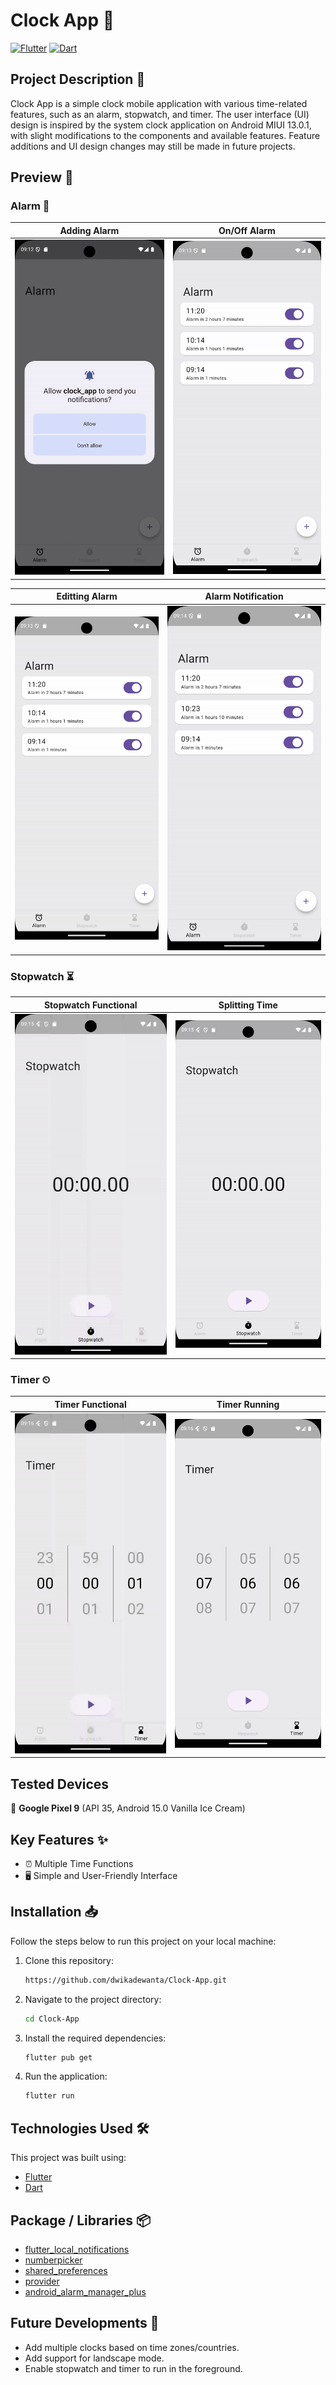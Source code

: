  # Clock App 🚀

[![Flutter](https://img.shields.io/badge/Flutter-Framework-blue)](https://flutter.dev/)
[![Dart](https://img.shields.io/badge/Dart-Language-blue)](https://dart.dev/)

## Project Description 📜
Clock App is a simple clock mobile application with various time-related features, such as an alarm, stopwatch, and timer. The user interface (UI) design is inspired by the system clock application on Android MIUI 13.0.1, with slight modifications to the components and available features. Feature additions and UI design changes may still be made in future projects.

## Preview 📱
### Alarm 🔔
| Adding Alarm | On/Off Alarm |
|-----------------|-----------------|
| ![alarm_preview1](https://github.com/dwikadewanta/Clock-App/blob/master/assets/alarm1.gif) | ![alarm_preview2](https://github.com/dwikadewanta/Clock-App/blob/master/assets/alarm2.gif) | 

| Editting Alarm | Alarm Notification |
|-----------------|-----------------|
| ![alarm_preview3](https://github.com/dwikadewanta/Clock-App/blob/master/assets/alarm3.gif) | ![alarm_preview4](https://github.com/dwikadewanta/Clock-App/blob/master/assets/alarm4.gif) | 

### Stopwatch ⏳
| Stopwatch Functional | Splitting Time |
|-----------------|-----------------|
| ![stopwatch_preview1](https://github.com/dwikadewanta/Clock-App/blob/master/assets/stopwatch1.gif) | ![stopwatch_preview2](https://github.com/dwikadewanta/Clock-App/blob/master/assets/stopwatch2.gif) |

### Timer ⏲
| Timer Functional | Timer Running |
|-----------------|-----------------|
| ![timer_preview1](https://github.com/dwikadewanta/Clock-App/blob/master/assets/timer1.gif) | ![timer_preview2](https://github.com/dwikadewanta/Clock-App/blob/master/assets/timer2.gif) |

## Tested Devices
📱 **Google Pixel 9** (API 35, Android 15.0 Vanilla Ice Cream)

## Key Features ✨
- ⏰ Multiple Time Functions
- 🖥️ Simple and User-Friendly Interface

## Installation 📥
Follow the steps below to run this project on your local machine:

1. Clone this repository:
    ```bash
    https://github.com/dwikadewanta/Clock-App.git
    ```
2. Navigate to the project directory:
    ```bash
    cd Clock-App
    ```
3. Install the required dependencies:
    ```bash
    flutter pub get
    ```   
4. Run the application:
    ```bash
    flutter run
    ```
    
## Technologies Used 🛠️
This project was built using:
- [Flutter](https://flutter.dev/)
- [Dart](https://dart.dev/)

## Package / Libraries 📦
- [flutter_local_notifications](https://pub.dev/packages/flutter_local_notifications)
- [numberpicker](https://pub.dev/packages/numberpicker)
- [shared_preferences](https://pub.dev/packages/shared_preferences)
- [provider](https://pub.dev/packages/provider)
- [android_alarm_manager_plus](https://pub.dev/packages/android_alarm_manager_plus)

## Future Developments 🚀
- Add multiple clocks based on time zones/countries.
- Add support for landscape mode.
- Enable stopwatch and timer to run in the foreground.
